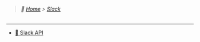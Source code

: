 > ###### :paw_prints: [Home](/README.md) > [Slack](/Slack/README.md)

---

- [:memo: Slack API](/Slack/api.md)
